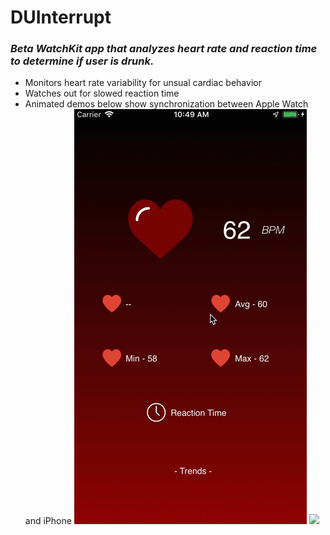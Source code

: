 # DUInterrupt
### _Beta WatchKit app that analyzes heart rate and reaction time to determine if user is drunk._
* Monitors heart rate variability for unsual cardiac behavior
* Watches out for slowed reaction time
* Animated demos below show synchronization between Apple Watch and iPhone
![](phonetest.gif)
![](watch.gif)<br/>
